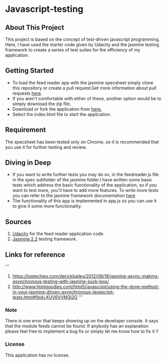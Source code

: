 # Javascript-testing

## About This Project
This project is based on the concept of test-driven javascript programming. Here, I have used the starter code given by Udacity and the
jasmine testing framework to create a series of test suites for the efficiency of my application.

## Getting Started
* To load the feed reader app with the jasmine specsheet simply clone this repository or create a pull request.Get more information about pull requests [here](https://help.github.com/articles/creating-a-pull-request/).
* If you aren't comfortable with either of these, another option would be to simply download the zip file.
* Download or fork the application from [here.](https://github.com/vijpandaturtle/javascript-testing)
* Select the index.html file to start the application.

## Requirement
The specsheet has been tested only on Chrome, so it is recommended that you use it for further testing and review.

## Diving in Deep
* If you want to write further tests you may do so, in the feedreader.js file in the spec subfolder of the jasmine folder.I have written some basic tests which address the basic functionality of the application, so if you want to test more, you'll have to add more features.
To write more tests you can refer to the jasmine framework documentation [here](https://jasmine.github.io/2.2/introduction)
* The functionality of this app is implemented in app.js so you can use it to give it some more functionality.

## Sources
1. [Udacity](www.udacity.com) for the feed reader application code.
2. [Jasmine 2.2](https://jasmine.github.io/index.html) testing framework.

## Links for reference
'''
1. https://lostechies.com/derickbailey/2012/08/18/jasmine-async-making-asynchronous-testing-with-jasmine-suck-less/
2. http://www.htmlgoodies.com/html5/javascript/using-the-done-method-in-your-jasmine-driven-asynchronous-javascript-tests.html#fbid=XUV6VVM3I2G
'''

### Note
There is one error that keeps showing up on the developer console. It says that the module feeds cannot be found. If anybody has an explanation please feel free to implement a bug fix or simply let me know how to fix it !!

### License
This application has no license.
